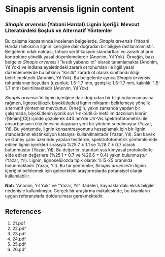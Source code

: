 # Sinapis arvensis lignin content

### *Sinapis arvensis* (Yabani Hardal) Lignin İçeriği: Mevcut Literatürdeki Boşluk ve Alternatif Yöntemler

Bu çalışma kapsamında incelenen belgelerde, *Sinapis arvensis* (Yabani Hardal) bitkisinin lignin içeriğine dair doğrudan bir bilgiye rastlanmamıştır. Belgelerin odak noktası, tohum sertifikasyon standartları ve zararlı otların kontrolüne yönelik yasal düzenlemelerdir (Anonim, Yıl Yok). Örneğin, bazı belgeler *Sinapis arvensis*'i "kısıtlı yabancı ot" olarak tanımlamakta (Anonim, Yıl Yok) ve Indiana eyaletindeki zararlı ot tohumları ile ilgili yasal düzenlemelerde bu bitkinin "Kısıtlı" zararlı ot olarak sınıflandırıldığı belirtilmektedir (Anonim, Yıl Yok). Bu belgelerde ayrıca *Sinapis arvensis* tohumlarının boyutları (uzunluk: 1.5-1.7 mm, genişlik: 1.5-1.7 mm, kalınlık: 1.5-1.7 mm) belirtilmektedir (Anonim, Yıl Yok).

*Sinapis arvensis*'in lignin içeriğine dair doğrudan bir bilgi bulunmamasına rağmen, lignoselülozik biyokütledeki lignin miktarını belirlemeye yönelik alternatif yöntemler mevcuttur. Örneğin, yakın zamanda yapılan bir çalışmada, biyokütlenin iyonik sıvı 1-n-bütil-3-metil imidazolium klorür ([Bmim][Cl]) içinde çözülerek 440 nm'de UV-Vis spektrofotometrisi ile absorbansının ölçülmesine dayanan yeni bir yöntem sunulmuştur (Yazar, Yıl). Bu yöntemde, lignin konsantrasyonunu hesaplamak için bir lignin standardının ekstinksiyon katsayısı kullanılmaktadır (Yazar, Yıl). Sarı kavak ve Güney çamı üzerinde yapılan testlerde, spektrofotometrik yöntemle elde edilen lignin içerikleri sırasıyla %25.7 ± 1.1 ve %26.7 ± 0.7 olarak bulunmuştur (Yazar, Yıl). Bu değerler, standart yaş kimyasal protokollerle elde edilen değerlere (%25.1 ± 0.7 ve %26.6 ± 0.4) yakın bulunmuştur (Yazar, Yıl). Lignin, lignoselülozda tipik olarak %15-25 oranında bulunmaktadır (Yazar, Yıl). Bu tür yöntemler, *Sinapis arvensis*'in lignin içeriğini belirlemek için gelecekteki araştırmalarda potansiyel olarak kullanılabilir.

**Not:** "Anonim, Yıl Yok" ve "Yazar, Yıl" ifadeleri, kaynaklardaki eksik bilgiler nedeniyle kullanılmıştır. Gerçek bir araştırma makalesinde, bu kısımların uygun referanslarla doldurulması gerekmektedir.


## References

1. 21.pdf
2. 22.pdf
3. 23.pdf
4. 24.pdf
5. 25.pdf
6. 26.pdf
